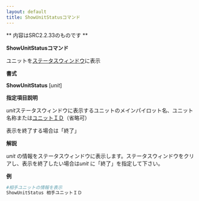 ```yaml
---
layout: default
title: ShowUnitStatusコマンド
---
```

** 内容はSRC2.2.33のものです **

**ShowUnitStatusコマンド**

ユニットを[ステータスウィンドウ](ステータスウインドウ.md)に表示

**書式**

**ShowUnitStatus** [*unit*]

**指定項目説明**

*unit*ステータスウィンドウに表示するユニットのメインパイロット名、ユニット名称または[ユニットＩＤ](ユニットＩＤ.md)（省略可）

表示を終了する場合は「終了」

**解説**

*unit* の情報をステータスウィンドウに表示します。ステータスウィンドウをクリアし、表示を終了したい場合は*unit* に「終了」を指定して下さい。

**例**
```sh
#相手ユニットの情報を表示
ShowUnitStatus 相手ユニットＩＤ
```

